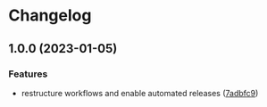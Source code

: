 # Changelog

## 1.0.0 (2023-01-05)


### Features

* restructure workflows and enable automated releases ([7adbfc9](https://github.com/rolehippie/hetzner/commit/7adbfc91bd2228eba942d028cbba647b87daabc3))
